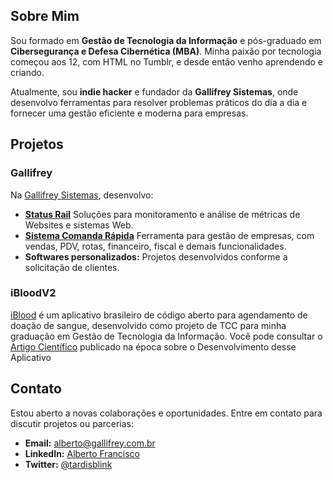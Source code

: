 ## Sobre Mim

Sou formado em **Gestão de Tecnologia da Informação** e pós-graduado em **Cibersegurança e Defesa Cibernética (MBA)**. Minha paixão por tecnologia começou aos 12, com HTML no Tumblr, e desde então venho aprendendo e criando.

Atualmente, sou **indie hacker** e fundador da **Gallifrey Sistemas**, onde desenvolvo ferramentas para resolver problemas práticos do dia a dia e fornecer uma gestão eficiente e moderna para empresas.

## Projetos

### Gallifrey

Na [Gallifrey Sistemas](https://gallifrey.com.br), desenvolvo:

- **[Status Rail](https://statsrail.gallifrey.com.br)** Soluções para monitoramento e análise de métricas de Websites e sistemas Web.
- **[Sistema Comanda Rápida](https://comandarapida.com.br)** Ferramenta para gestão de empresas, com vendas, PDV, rotas, financeiro, fiscal e demais funcionalidades.
- **Softwares personalizados:** Projetos desenvolvidos conforme a solicitação de clientes.

### iBloodV2

[iBlood](https://github.com/negrelicelso/iBloodV2) é um aplicativo brasileiro de código aberto para agendamento de doação de sangue, desenvolvido como projeto de TCC para minha graduação em Gestão de Tecnologia da Informação. Você pode consultar o [Artigo Científico](https://www.editoracientifica.com.br/books/chapter/230613381) publicado na época sobre o Desenvolvimento desse Aplicativo

## Contato

Estou aberto a novas colaborações e oportunidades. Entre em contato para discutir projetos ou parcerias:

- **Email:** [alberto@gallifrey.com.br](mailto:alberto@gallifrey.com.br)
- **LinkedIn:** [Alberto Francisco](https://www.linkedin.com/in/tardisblink)
- **Twitter:** [@tardisblink](https://twitter.com/tardisblink)
